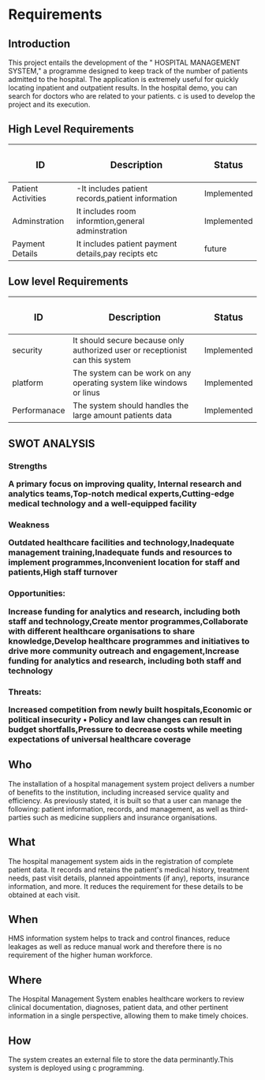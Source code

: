 # Requirements
## Introduction
 This project entails the development of the " HOSPITAL MANAGEMENT SYSTEM," a programme designed to keep track of the number of patients admitted to the hospital. The application is extremely useful for quickly locating inpatient and outpatient results. In the hospital demo, you can search for doctors who are related to your patients. c is used to develop the project and its execution.


## High Level Requirements
| **<h3> ID** | **<h3>Description**                                              | <h3>Status      |    
|-------------|--------------------------------------------------------------|------------- |
 | Patient Activities|-It includes patient records,patient information  | Implemented    |
| Adminstration     |It includes room informtion,general adminstration| Implemented    |
|  Payment Details       |It includes patient payment details,pay recipts etc| future    |
##  Low level Requirements
 | **<h3> ID** | **<h3>Description**                                              | <h3>Status      |    
|-------------|--------------------------------------------------------------|------------- |
 | security|It should secure because  only authorized user or receptionist can this system  | Implemented    |
| platform     |The system can be work on any operating system like windows or linus| Implemented    |
|  Performanace       |The system should handles the large amount patients data| Implemented    |


## SWOT ANALYSIS
<h3>Strengths

A primary focus on improving quality, Internal research and analytics teams,Top-notch medical experts,Cutting-edge medical technology and a well-equipped facility

<h3>Weakness

Outdated healthcare facilities and technology,Inadequate management training,Inadequate funds and resources to implement programmes,Inconvenient location for staff and patients,High staff turnover

<h3>Opportunities:

Increase funding for analytics and research, including both staff and technology,Create mentor programmes,Collaborate with different healthcare organisations to share knowledge,Develop healthcare programmes and initiatives to drive more community outreach and engagement,Increase funding for analytics and research, including both staff and technology

<h3>Threats:

Increased competition from newly built hospitals,Economic or political insecurity • Policy and law changes can result in budget shortfalls,Pressure to decrease costs while meeting expectations of universal healthcare coverage
## Who
The installation of a hospital management system project delivers a number of benefits to the institution, including increased service quality and efficiency. As previously stated, it is built so that a user can manage the following: patient information, records, and management, as well as third-parties such as medicine suppliers and insurance organisations.

## What
The hospital management system aids in the registration of complete patient data. It records and retains the patient's medical history, treatment needs, past visit details, planned appointments (if any), reports, insurance information, and more. It reduces the requirement for these details to be obtained at each visit.
## When
HMS information system helps to track and control finances, reduce leakages as well as reduce manual work and therefore there is no requirement of the higher human workforce.

## Where
The Hospital Management System enables healthcare workers to review clinical documentation, diagnoses, patient data, and other pertinent information in a single perspective, allowing them to make timely choices.
## How
 The system creates an external file to store the data perminantly.This system is deployed using c programming.
